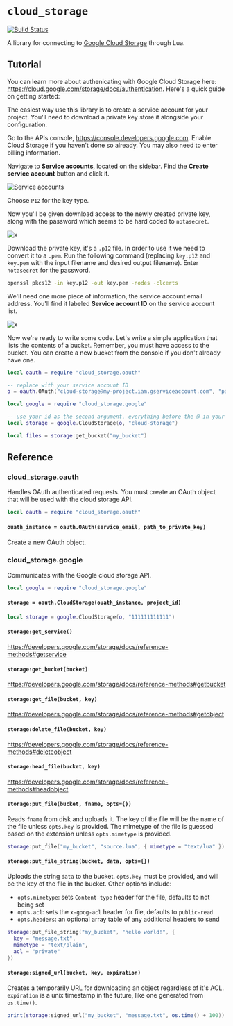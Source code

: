 # `cloud_storage`

[![Build Status](https://travis-ci.org/leafo/cloud_storage.svg?branch=master)](https://travis-ci.org/leafo/cloud_storage)

A library for connecting to [Google Cloud Storage](https://cloud.google.com/products/cloud-storage) through Lua.

## Tutorial

You can learn more about authenicating with Google Cloud Storage here:
<https://cloud.google.com/storage/docs/authentication>. Here's a quick guide on
getting started:

The easiest way use this library is to create a service account for your
project. You'll need to download a private key store it alongside your
configuration.

Go to the APIs console, <https://console.developers.google.com>. Enable
Cloud Storage if you haven't done so already. You may also need to enter
billing information.

Navigate to **Service accounts**, located on the sidebar. Find the **Create
service account** button and click it.

![Service accounts](http://leafo.net/shotsnb/2016-08-30_23-54-13.png)

Choose `P12` for the key type.

Now you'll be given download access to the newly created private key, along
with the password which seems to be hard coded to `notasecret`.

![x](http://leafo.net/shotsnb/2016-08-30_23-56-12.png)

Download the private key, it's a `.p12` file. In order to use it we need to
convert it to a `.pem`. Run the following command (replacing `key.p12` and
`key.pem` with the input filename and desired output filename). Enter
`notasecret` for the password.

```bash
openssl pkcs12 -in key.p12 -out key.pem -nodes -clcerts
```

We'll need one more piece of information, the service account email address.
You'll find it labeled **Service account ID** on the service account list.

![x](http://leafo.net/shotsnb/2013-05-22_00-07-18.png)

Now we're ready to write some code. Let's write a simple application that lists
the contents of a bucket. Remember, you must have access to the bucket. You can
create a new bucket from the console if you don't already have one.

```lua
local oauth = require "cloud_storage.oauth"

-- replace with your service account ID
o = oauth.OAuth("cloud-storage@my-project.iam.gserviceaccount.com", "path/to/key.pem")

local google = require "cloud_storage.google"

-- use your id as the second argument, everything before the @ in your service account ID
local storage = google.CloudStorage(o, "cloud-storage")

local files = storage:get_bucket("my_bucket")
```

## Reference

### cloud_storage.oauth

Handles OAuth authenticated requests. You must create an OAuth object that will
be used with the cloud storage API.

```lua
local oauth = require "cloud_storage.oauth"
```

#### `ouath_instance = oauth.OAuth(service_email, path_to_private_key)`

Create a new OAuth object.

### cloud_storage.google

Communicates with the Google cloud storage API.

```lua
local google = require "cloud_storage.google"
```

#### `storage = oauth.CloudStorage(ouath_instance, project_id)`

```lua
local storage = google.CloudStorage(o, "111111111111")
```

#### `storage:get_service()`

<https://developers.google.com/storage/docs/reference-methods#getservice>

#### `storage:get_bucket(bucket)`

<https://developers.google.com/storage/docs/reference-methods#getbucket>

#### `storage:get_file(bucket, key)`

<https://developers.google.com/storage/docs/reference-methods#getobject>

#### `storage:delete_file(bucket, key)`

<https://developers.google.com/storage/docs/reference-methods#deleteobject>

#### `storage:head_file(bucket, key)`

<https://developers.google.com/storage/docs/reference-methods#headobject>

#### `storage:put_file(bucket, fname, opts={})`

Reads `fname` from disk and uploads it. The key of the file will be the name of
the file unless `opts.key` is provided. The mimetype of the file is guessed
based on the extension unless `opts.mimetype` is provided.

```lua
storage:put_file("my_bucket", "source.lua", { mimetype = "text/lua" })
```

#### `storage:put_file_string(bucket, data, opts={})`

Uploads the string `data` to the bucket. `opts.key` must be provided, and will
be the key of the file in the bucket. Other options include:

 * `opts.mimetype`: sets `Content-type` header for the file, defaults to not being set
 * `opts.acl`: sets the `x-goog-acl` header for file, defaults to `public-read`
 * `opts.headers`: an optional array table of any additional headers to send

```lua
storage:put_file_string("my_bucket", "hello world!", {
  key = "message.txt",
  mimetype = "text/plain",
  acl = "private"
})
```

#### `storage:signed_url(bucket, key, expiration)`

Creates a temporarily URL for downloading an object regardless of it's ACL.
`expiration` is a unix timestamp in the future, like one generated from
`os.time()`.

```lua
print(storage:signed_url("my_bucket", "message.txt", os.time() + 100))
```

  [0]: https://developers.google.com/storage/docs/accesscontrol
